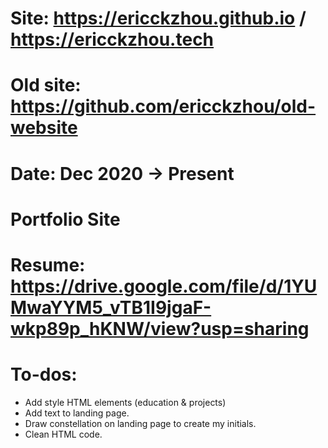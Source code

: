 # Site: https://ericckzhou.github.io / https://ericckzhou.tech
# Old site: https://github.com/ericckzhou/old-website
# Date: Dec 2020 -> Present 
# Portfolio Site
# Resume: https://drive.google.com/file/d/1YUMwaYYM5_vTB1I9jgaF-wkp89p_hKNW/view?usp=sharing

# To-dos:
- Add style HTML elements (education & projects)
- Add text to landing page.
- Draw constellation on landing page to create my initials.
- Clean HTML code.
